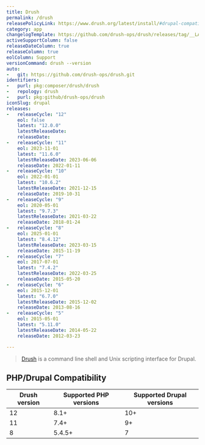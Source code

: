 ```yaml
---
title: Drush
permalink: /drush
releasePolicyLink: https://www.drush.org/latest/install/#drupal-compatibility
category: app
changelogTemplate: https://github.com/drush-ops/drush/releases/tag/__LATEST__
activeSupportColumn: false
releaseDateColumn: true
releaseColumn: true
eolColumn: Support
versionCommand: drush --version
auto:
-   git: https://github.com/drush-ops/drush.git
identifiers:
-   purl: pkg:composer/drush/drush
-   repology: drush
-   purl: pkg:github/drush-ops/drush
iconSlug: drupal
releases:
-   releaseCycle: "12"
    eol: false
    latest: "12.0.0"
    latestReleaseDate: 
    releaseDate: 
-   releaseCycle: "11"
    eol: 2023-11-01
    latest: "11.6.0"
    latestReleaseDate: 2023-06-06
    releaseDate: 2022-01-11
-   releaseCycle: "10"
    eol: 2022-01-01
    latest: "10.6.2"
    latestReleaseDate: 2021-12-15
    releaseDate: 2019-10-31
-   releaseCycle: "9"
    eol: 2020-05-01
    latest: "9.7.3"
    latestReleaseDate: 2021-03-22
    releaseDate: 2018-01-24
-   releaseCycle: "8"
    eol: 2025-01-01
    latest: "8.4.12"
    latestReleaseDate: 2023-03-15
    releaseDate: 2015-11-19
-   releaseCycle: "7"
    eol: 2017-07-01
    latest: "7.4.2"
    latestReleaseDate: 2022-03-25
    releaseDate: 2015-05-20
-   releaseCycle: "6"
    eol: 2015-12-01
    latest: "6.7.0"
    latestReleaseDate: 2015-12-02
    releaseDate: 2013-08-16
-   releaseCycle: "5"
    eol: 2015-05-01
    latest: "5.11.0"
    latestReleaseDate: 2014-05-22
    releaseDate: 2012-03-23

---
```


> [Drush](https://www.drush.org/) is a command line shell and Unix scripting interface for Drupal.

## PHP/Drupal Compatibility

| Drush version | Supported PHP versions | Supported Drupal versions |
|---------------|------------------------|---------------------------|
| 12            | 8.1+                   | 10+                       |
| 11            | 7.4+                   | 9+                        |
| 8             | 5.4.5+                 | 7                         |
